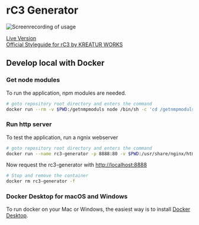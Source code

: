 # rC3 Generator
![Screenrecording of usage](https://raw.githubusercontent.com/bleeptrack/rc3-generator/main/img/screenrec.gif)

[Live Version](https://rc3.bleeptrack.de)   
[Official Styleguide for rC3 by KREATUR WORKS](https://styleguide.rc3.world/RC3%20Style%20Guide%20Essentials.pdf)

## Develop local with Docker
### Get node modules
To run the application, npm modules are needed.
```bash
# goto repository root directory and enters the command
docker run --rm -v $PWD:/getnmpmoduls node /bin/sh -c 'cd /getnmpmoduls && npm install'
```

### Run http server
To test the application, run a ngnix webserver

```bash
# goto repository root directory and enters the command
docker run --name rc3-generator -p 8888:80 -v $PWD:/usr/share/nginx/html:ro -d nginx
```

Now request the rc3-generator with [http://localhost:8888](http://localhost:8888)

```bash
# Stop and remove the container
docker rm rc3-generator -f
```

### Docker Desktop for macOS and Windows
To run docker on your Mac or Windows, the easiest way is to install [Docker Desktop](https://www.docker.com/products/docker-desktop).



